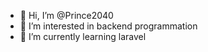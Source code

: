 - 👋 Hi, I’m @Prince2040
- 👀 I’m interested in backend programmation
- 🌱 I’m currently learning laravel


<!---
Prince2040/Prince2040 is a ✨ special ✨ repository because its `README.md` (this file) appears on your GitHub profile.
You can click the Preview link to take a look at your changes.
--->
